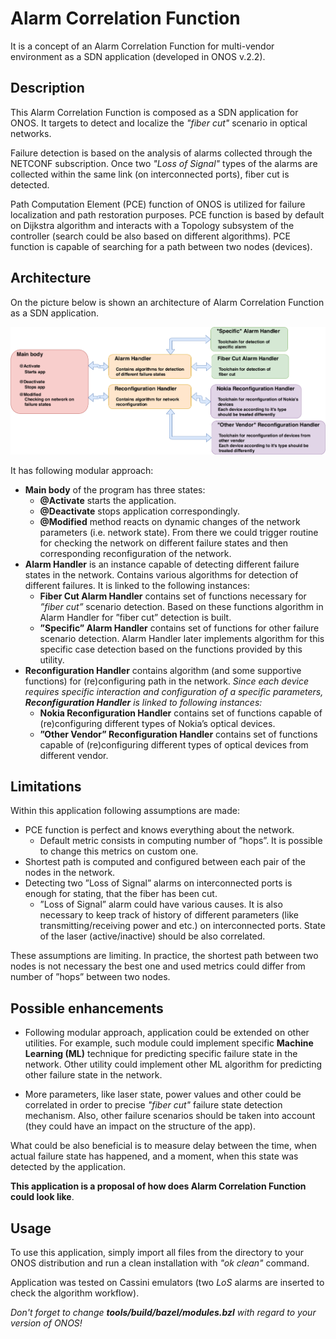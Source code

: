 # Alarm Correlation Function
It is a concept of an Alarm Correlation Function for multi-vendor environment as a SDN application (developed in ONOS v.2.2).

## Description
This Alarm Correlation Function is composed as a SDN application for ONOS. 
It targets to detect and localize the *"fiber cut"* scenario in optical networks. 

Failure detection is based on the analysis of alarms collected through the NETCONF subscription. Once two *"Loss of Signal"* 
types of the alarms are collected within the same link (on interconnected ports), fiber cut is detected. 

Path Computation Element (PCE) function of ONOS is utilized for failure localization and 
path restoration purposes. PCE function is based by default on Dijkstra algorithm and interacts with 
a Topology subsystem of the controller (search could be also based on different algorithms).
PCE function is capable of searching for a path between two nodes (devices).

## Architecture
On the picture below is shown an architecture of Alarm Correlation Function as a SDN application.

[![Alarm Correlation Function](https://github.com/eroshiva/Alarm-Correlation-App-Sample/blob/master/alarm_correlation_app_arch.png)]() 

It has following modular approach:
* **Main body** of the program has three states:
  * **@Activate** starts the application.
  * **@Deactivate** stops application correspondingly.
  * **@Modified** method reacts on dynamic changes of the network parameters (i.e. network state). 
  From there we could trigger routine for checking the network on different failure states 
  and then corresponding reconfiguration of the network.
* **Alarm Handler** is an instance capable of detecting different failure states in the network. 
Contains various algorithms for detection of different failures. It is linked to the following instances:
  * **Fiber Cut Alarm Handler** contains set of functions necessary for *”fiber cut”* scenario detection. 
  Based on these functions algorithm in Alarm Handler for ”fiber cut” detection is built.
  * **”Specific” Alarm Handler** contains set of functions for other failure scenario detection. 
  Alarm Handler later implements algorithm for this specific case detection based on the functions provided by this utility.
* **Reconfiguration Handler** contains algorithm (and some supportive functions) for (re)configuring path in the network. 
*Since each device requires specific interaction and configuration of a specific parameters, **Reconfiguration Handler** is linked to following instances:*
  * **Nokia Reconfiguration Handler** contains set of functions capable of (re)configuring different types of Nokia’s optical devices.
  * **”Other Vendor” Reconfiguration Handler** contains set of functions capable of (re)configuring 
  different types of optical devices from different vendor.


## Limitations
Within this application following assumptions are made:
* PCE function is perfect and knows everything about the network.
  * Default metric consists in computing number of ”hops”. It is possible to change this metrics on custom one.
* Shortest path is computed and configured between each pair of the nodes in the network.
* Detecting two ”Loss of Signal” alarms on interconnected ports is enough for stating, that the fiber has been cut.
  * ”Loss of Signal” alarm could have various causes. It is also necessary to keep track of history of different parameters
  (like transmitting/receiving power and etc.) on interconnected ports. State of the laser (active/inactive) 
  should be also correlated. 

These assumptions are limiting. In practice, the shortest path between two nodes is not necessary the best one 
and used metrics could differ from number of ”hops” between two nodes.

## Possible enhancements
* Following modular approach, application could be extended on other utilities. For example, 
such module could implement specific **Machine Learning (ML)** technique for predicting specific failure state in the network. 
Other utility could implement other ML algorithm for predicting other failure state in the network.

* More parameters, like laser state, power values and other could be correlated in order to precise 
*"fiber cut"* failure state detection mechanism. Also, other failure scenarios should be taken into account
(they could have an impact on the structure of the app).

What could be also beneficial is to measure delay between the time, when actual failure state has happened, and a moment, 
when this state was detected by the application.

**This application is a proposal of how does Alarm Correlation Function could look like**. 


## Usage
To use this application, simply import all files from the directory to your ONOS distribution 
and run a clean installation with *"ok clean"* command.

Application was tested on Cassini emulators (two *LoS* alarms are inserted to check the algorithm workflow).

*Don't forget to change **tools/build/bazel/modules.bzl** with regard to your version of ONOS!*
